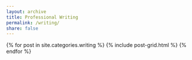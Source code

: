 ```yaml
---
layout: archive
title: Professional Writing
permalink: /writing/
share: false
---
```


<div class="tiles">
{% for post in site.categories.writing %}
  {% include post-grid.html %}
{% endfor %}
</div>
